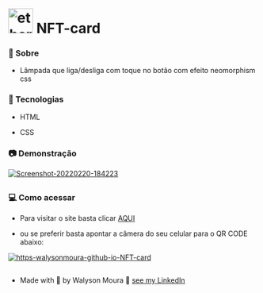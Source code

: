 # <img src="https://i.ibb.co/DD41zBn/ethereum-2.png" alt="ethereum-2" border="0" height="50" width="50">   NFT-card

### 🔭 Sobre 

<p align="justify">

-  Lâmpada que liga/desliga com toque no botão com efeito  neomorphism css

</p>

### :rocket: Tecnologias

<p align="justify">

- HTML

- CSS


</p>

### :camera: Demonstração

<p align="center">

<a href="https://walysonmoura.github.io/NFT-card/"><img src="https://i.ibb.co/Lr1bqZY/Screenshot-20220220-184223.jpg" alt="Screenshot-20220220-184223" border="0"></a>

##


</p>

### 💻 Como acessar

<p align="justify">

-  Para visitar o site basta clicar <a href="https://walysonmoura.github.io/NFT-card/" target="_blank">AQUI</a>

-  ou se preferir basta apontar a câmera do seu celular para o QR CODE abaixo:

</p>

<p align="center">

<a href="https://walysonmoura.github.io/NFT-card/"><img src="https://i.ibb.co/wJbxxS7/https-walysonmoura-github-io-NFT-card.png" alt="https-walysonmoura-github-io-NFT-card" border="0"></a>

</p>

##

 -  Made with 💙 by Walyson Moura 👋 <a href="https://www.linkedin.com/in/walyson-moura-302562218" target="_blank">see my LinkedIn</a>

